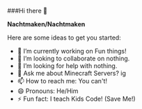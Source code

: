 ###Hi there 👋


**Nachtmaken/Nachtmaken**

Here are some ideas to get you started:

- 🔭 I’m currently working on Fun things!
- 👯 I’m looking to collaborate on nothing.
- 🤔 I’m looking for help with nothing.
- 💬 Ask me about Minecraft Servers? ig
- 📫 How to reach me: You can't!
- 😄 Pronouns: He/Him
- ⚡ Fun fact: I teach Kids Code! (Save Me!)

